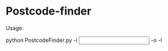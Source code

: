 # Postcode-finder

Usage:

python PostcodeFinder.py -i <input csv file> -o <output csv file> -l <number of rows>
